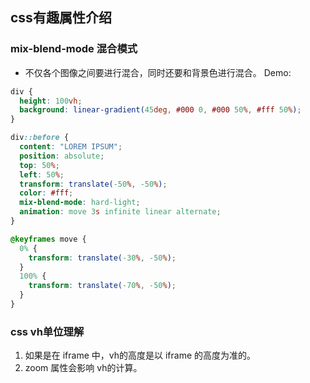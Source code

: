 ## css有趣属性介绍
### mix-blend-mode 混合模式
- 不仅各个图像之间要进行混合，同时还要和背景色进行混合。
Demo: 
```css
div {
  height: 100vh;
  background: linear-gradient(45deg, #000 0, #000 50%, #fff 50%);
}

div::before {
  content: "LOREM IPSUM";
  position: absolute;
  top: 50%;
  left: 50%;
  transform: translate(-50%, -50%);
  color: #fff;
  mix-blend-mode: hard-light;
  animation: move 3s infinite linear alternate;
}

@keyframes move {
  0% {
    transform: translate(-30%, -50%);
  }
  100% {
    transform: translate(-70%, -50%);
  }
}
```

### css vh单位理解
1. 如果是在 iframe 中，vh的高度是以 iframe 的高度为准的。
2. zoom 属性会影响 vh的计算。